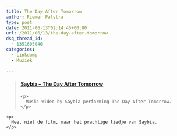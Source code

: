 ```yaml
---
title: The Day After Tomorrow
author: Riemer Palstra
type: post
date: 2011-06-13T02:14:45+00:00
url: /2011/06/13/the-day-after-tomorrow
dsq_thread_id:
  - 1351605046
categories:
  - Linkdump
  - Muziek

---
```

<div class="jetpack-video-wrapper">
  <blockquote class="embedly-card" data-card-controls="1" data-card-align="center" data-card-theme="light" data-card-key="73889b54693b4545a951fdf7237318d2">
    <h4>
      <a href="http://www.youtube.com/watch?v=m1JTt_upuQ4">Saybia &#8211; The Day After Tomorrow</a>
    </h4>
    
    <p>
      Music video by Saybia performing The Day After Tomorrow.
    </p>
  </blockquote>
  
  <p>
    </div> 
    
    <p>
      Nee, niet de film, maar het prachtige liedje van Saybia.
    </p>
